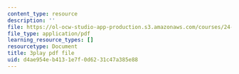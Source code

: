 ```yaml
---
content_type: resource
description: ''
file: https://ol-ocw-studio-app-production.s3.amazonaws.com/courses/24-908-creole-language-and-caribbean-identities-spring-2017/d4ae954eb4131e7f0d6231c47a385e88_p8BXCDrYliY.pdf
file_type: application/pdf
learning_resource_types: []
resourcetype: Document
title: 3play pdf file
uid: d4ae954e-b413-1e7f-0d62-31c47a385e88
---
```

